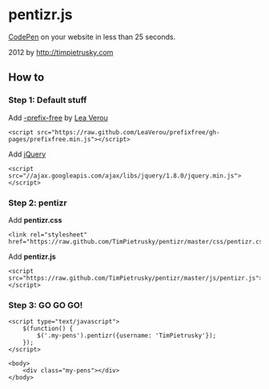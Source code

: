 # pentizr.js

[CodePen](http://codepen.io) on your website in less than 25 seconds.

2012 by http://timpietrusky.com

## How to

### Step 1: Default stuff

Add [-prefix-free](http://leaverou.github.com/prefixfree/) by [Lea Verou](http://lea.verou.me/) 

    <script src="https://raw.github.com/LeaVerou/prefixfree/gh-pages/prefixfree.min.js"></script>

Add [jQuery](http://leaverou.github.com/prefixfree/) 

    <script src="//ajax.googleapis.com/ajax/libs/jquery/1.8.0/jquery.min.js"></script>
    
### Step 2: pentizr

Add **pentizr.css**

    <link rel="stylesheet" href="https://raw.github.com/TimPietrusky/pentizr/master/css/pentizr.css">
        
Add **pentizr.js**

    <script src="https://raw.github.com/TimPietrusky/pentizr/master/js/pentizr.js"></script>
        
### Step 3: GO GO GO!

    <script type="text/javascript">
        $(function() {
            $('.my-pens').pentizr({username: 'TimPietrusky'});
        });
    </script>
    
    <body>
        <div class="my-pens"></div>
    </body>